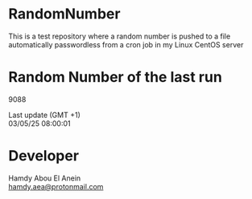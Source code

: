 # RandomNumber    
This is a test repository where a random number is pushed to a file automatically passwordless from a cron job in my Linux CentOS server    
# Random Number of the last run   
9088
      
Last update (GMT +1)    
03/05/25 08:00:01
# Developer    
Hamdy Abou El Anein   
hamdy.aea@protonmail.com
